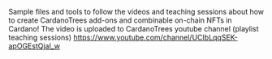 Sample files and tools to follow the videos and teaching sessions about how to create CardanoTrees add-ons and combinable on-chain NFTs in Cardano!
The video is uploaded to CardanoTrees youtube channel (playlist teaching sessions) https://www.youtube.com/channel/UCIbLqqSEK-apOGEstQjaI_w
